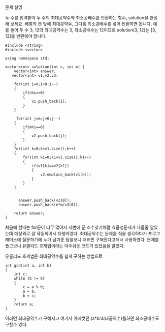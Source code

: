 문제 설명

두 수를 입력받아 두 수의 최대공약수와 최소공배수를 반환하는 함수, solution을 완성해 보세요. 배열의 맨 앞에 최대공약수, 그다음 최소공배수를 넣어 반환하면 됩니다. 예를 들어 두 수 3, 12의 최대공약수는 3, 최소공배수는 12이므로 solution(3, 12)는 [3, 12]를 반환해야 합니다.

```
#include <string>
#include <vector>

using namespace std;

vector<int> solution(int n, int m) {
    vector<int> answer;
   vector<int> v1,v2,v3;
    
    for(int i=n;i>0;i--)
    {
        if(n%i==0)
        {
            v1.push_back(i);
        }
    }
    
     for(int j=m;j>0;j--)
    {
        if(m%j==0)
        {
            v2.push_back(j);
        }
    }
    for(int k=0;k<v1.size();k++)
    {
        for(int k1=0;k1<v2.size();k1++)
        {
            if(v1[k]==v2[k1])
            {
                v3.emplace_back(v1[k]);
            }
        }
    }
    
  
      answer.push_back(v3[0]);
      answer.push_back(n*m/v3[0]);
    
    return answer;
}
```
처음에 할때는 for문이 너무 많아서 저번에 푼 소수찾기처럼 효율성문제가 나올줄 알았는데 예상외로 잘 작동되어서 다행이었다. 최대공약수는 문제를 식을 생각하다가 프로그래머스에 질문하기에 누가 남겨준 팁을보니 저러면 구해진다고해서 사용하였다. 문제를 풀고보니 유클리드 호제법이라는 아주쉬운 코드가 있었음을 알았다.

유클리드 호제법은 최대공약수를 쉽게 구하는 방법으로
```
int gcd(int a, int b)
{
	int c;
	while (b != 0)
	{
		c = a % b;
		a = b;
		b = c;
	}
	return a;
}
```

이러면 최대공약수가 구해지고 여기서 위에썻던 (a*b/최대공약수)를하면 최소공배수도 구할수 있다.